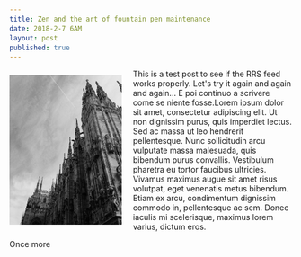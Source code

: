 ```yaml
---
title: Zen and the art of fountain pen maintenance
date: 2018-2-7 6AM
layout: post
published: true
---
```


<img style="float: left; padding: 10px 20px 0 0px" src="/images/duomo.jpg" width="200">
This is a test post to see if the RRS feed works properly. Let's try it again and again and again... E poi continuo a scrivere come se niente fosse.Lorem ipsum dolor sit amet, consectetur adipiscing elit. Ut non dignissim purus, quis imperdiet lectus. Sed ac massa ut leo hendrerit pellentesque. Nunc sollicitudin arcu vulputate massa malesuada, quis bibendum purus convallis. Vestibulum pharetra eu tortor faucibus ultricies. Vivamus maximus augue sit amet risus volutpat, eget venenatis metus bibendum. Etiam ex arcu, condimentum dignissim commodo in, pellentesque ac sem. Donec iaculis mi scelerisque, maximus lorem varius, dictum eros.



Once more

